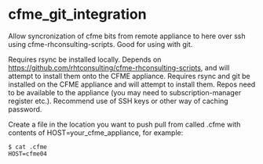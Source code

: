 # cfme_git_integration
Allow syncronization of cfme bits from remote appliance to here over ssh using cfme-rhconsulting-scripts.  Good for using with git.

Requires rsync be installed locally.
Depends on https://github.com/rhtconsulting/cfme-rhconsulting-scripts, and will attempt to install them onto the CFME appliance.
Requires rsync and git be installed on the CFME appliance and will attempt to install them.  Repos need to be available to the appliance (you may need to subscription-manager register etc.).
Recommend use of SSH keys or other way of caching password.

Create a file in the location you want to push pull from called .cfme with contents of HOST=your_cfme_appliance, for example:

```
$ cat .cfme 
HOST=cfme04
```
